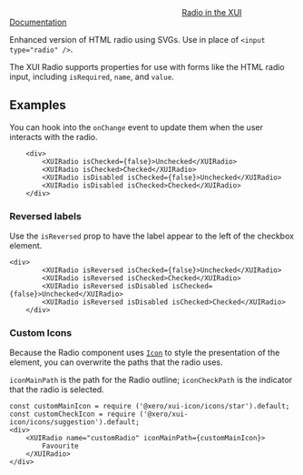 <div class="xui-margin-vertical">
	<div>
		<svg focusable="false" class="xui-icon xui-icon-inline xui-icon-large xui-icon-color-blue"> <use xlink:href="#xui-icon-bookmark" role="presentation"/></svg>
		<span><a href="../section-checkboxes-and-radios.html#checkboxes-and-radios-1">Radio in the XUI Documentation</a></span>
	</div>
</div>

Enhanced version of HTML radio using SVGs. Use in place of `<input type="radio" />`.

The XUI Radio  supports properties for use with forms like the HTML radio input, including `isRequired`, `name`, and `value`.

## Examples

You can hook into the `onChange` event to update them when the user interacts with the radio.

```
	<div>
		<XUIRadio isChecked={false}>Unchecked</XUIRadio>
		<XUIRadio isChecked>Checked</XUIRadio>
		<XUIRadio isDisabled isChecked={false}>Unchecked</XUIRadio>
		<XUIRadio isDisabled isChecked>Checked</XUIRadio>
	</div>
```

### Reversed labels

Use the `isReversed` prop to have the label appear to the left of the checkbox element.

```
<div>
		<XUIRadio isReversed isChecked={false}>Unchecked</XUIRadio>
		<XUIRadio isReversed isChecked>Checked</XUIRadio>
		<XUIRadio isReversed isDisabled isChecked={false}>Unchecked</XUIRadio>
		<XUIRadio isReversed isDisabled isChecked>Checked</XUIRadio>
	</div>
```

### Custom Icons

Because the Radio component uses [`Icon`](#icon) to style the presentation of the element, you can overwrite the paths that the radio uses.

 `iconMainPath` is the path for the Radio outline; `iconCheckPath` is the indicator that the radio is selected.

```
const customMainIcon = require ('@xero/xui-icon/icons/star').default;
const customCheckIcon = require ('@xero/xui-icon/icons/suggestion').default;
<div>
	<XUIRadio name="customRadio" iconMainPath={customMainIcon}>
		Favourite
	</XUIRadio>
</div>
```
